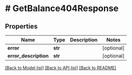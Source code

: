# # GetBalance404Response

## Properties

Name | Type | Description | Notes
------------ | ------------- | ------------- | -------------
**error** | **str** |  | [optional]
**error_description** | **str** |  | [optional]

[[Back to Model list]](../../README.md#models) [[Back to API list]](../../README.md#endpoints) [[Back to README]](../../README.md)
